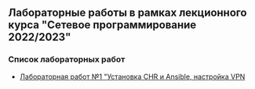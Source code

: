 ## Лабораторные работы в рамках лекционного курса "Сетевое программирование 2022/2023"
### Список лабораторных работ
- [Лабораторная работ №1 "Установка CHR и Ansible, настройка VPN](labs2022_2023/lab1/lab1.md)